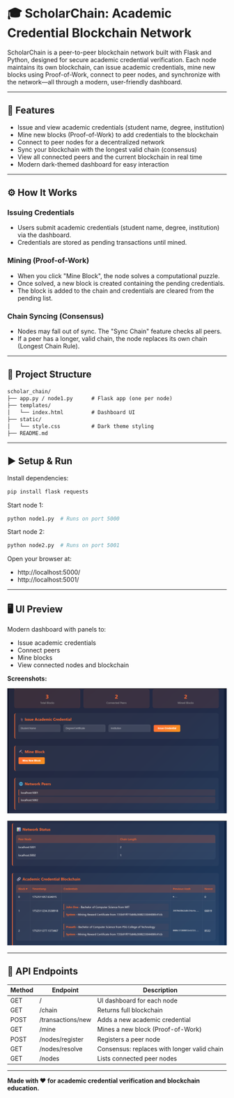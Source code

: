 # 🎓 ScholarChain: Academic Credential Blockchain Network

ScholarChain is a peer-to-peer blockchain network built with Flask and Python, designed for secure academic credential verification. Each node maintains its own blockchain, can issue academic credentials, mine new blocks using Proof-of-Work, connect to peer nodes, and synchronize with the network—all through a modern, user-friendly dashboard.

---

## 🚀 Features
- Issue and view academic credentials (student name, degree, institution)
- Mine new blocks (Proof-of-Work) to add credentials to the blockchain
- Connect to peer nodes for a decentralized network
- Sync your blockchain with the longest valid chain (consensus)
- View all connected peers and the current blockchain in real time
- Modern dark-themed dashboard for easy interaction

---

## ⚙️ How It Works

### Issuing Credentials
- Users submit academic credentials (student name, degree, institution) via the dashboard.
- Credentials are stored as pending transactions until mined.

### Mining (Proof-of-Work)
- When you click "Mine Block", the node solves a computational puzzle.
- Once solved, a new block is created containing the pending credentials.
- The block is added to the chain and credentials are cleared from the pending list.

### Chain Syncing (Consensus)
- Nodes may fall out of sync. The "Sync Chain" feature checks all peers.
- If a peer has a longer, valid chain, the node replaces its own chain (Longest Chain Rule).

---

## 📁 Project Structure

```
scholar_chain/
├── app.py / node1.py      # Flask app (one per node)
├── templates/
│   └── index.html         # Dashboard UI
├── static/
│   └── style.css          # Dark theme styling
├── README.md
```

---

## ▶️ Setup & Run

Install dependencies:
```bash
pip install flask requests
```

Start node 1:
```bash
python node1.py  # Runs on port 5000
```

Start node 2:
```bash
python node2.py  # Runs on port 5001
```

Open your browser at:
- http://localhost:5000/
- http://localhost:5001/

---

## 🖥️ UI Preview

Modern dashboard with panels to:
- Issue academic credentials
- Connect peers
- Mine blocks
- View connected nodes and blockchain

**Screenshots:**

![Interface](image.png)

![BlockChain List](image2.png)


---

## 📡 API Endpoints

| Method | Endpoint             | Description                                 |
|--------|----------------------|---------------------------------------------|
| GET    | /                    | UI dashboard for each node                  |
| GET    | /chain               | Returns full blockchain                     |
| POST   | /transactions/new    | Adds a new academic credential              |
| GET    | /mine                | Mines a new block (Proof-of-Work)           |
| POST   | /nodes/register      | Registers a peer node                       |
| GET    | /nodes/resolve       | Consensus: replaces with longer valid chain |
| GET    | /nodes               | Lists connected peer nodes                  |

---

**Made with ❤️ for academic credential verification and blockchain education.** 